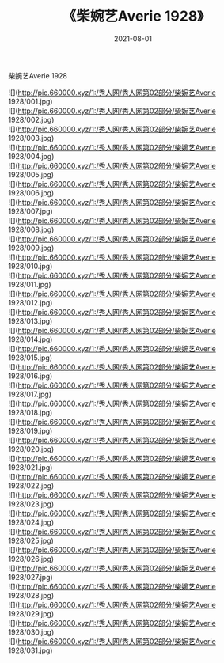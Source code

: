 ﻿---
layout: post
title:  《柴婉艺Averie 1928》
date:   2021-08-01
img: http://pic.660000.xyz/1:/秀人网/秀人网第02部分/柴婉艺Averie 1928/000.jpg
categories: [美女, 清纯, 唯美]
---

柴婉艺Averie 1928

  ![](http://pic.660000.xyz/1:/秀人网/秀人网第02部分/柴婉艺Averie 1928/001.jpg) <br> ![](http://pic.660000.xyz/1:/秀人网/秀人网第02部分/柴婉艺Averie 1928/002.jpg) <br> ![](http://pic.660000.xyz/1:/秀人网/秀人网第02部分/柴婉艺Averie 1928/003.jpg) <br> ![](http://pic.660000.xyz/1:/秀人网/秀人网第02部分/柴婉艺Averie 1928/004.jpg) <br> ![](http://pic.660000.xyz/1:/秀人网/秀人网第02部分/柴婉艺Averie 1928/005.jpg) <br> ![](http://pic.660000.xyz/1:/秀人网/秀人网第02部分/柴婉艺Averie 1928/006.jpg) <br> ![](http://pic.660000.xyz/1:/秀人网/秀人网第02部分/柴婉艺Averie 1928/007.jpg) <br> ![](http://pic.660000.xyz/1:/秀人网/秀人网第02部分/柴婉艺Averie 1928/008.jpg) <br> ![](http://pic.660000.xyz/1:/秀人网/秀人网第02部分/柴婉艺Averie 1928/009.jpg) <br> ![](http://pic.660000.xyz/1:/秀人网/秀人网第02部分/柴婉艺Averie 1928/010.jpg) <br> ![](http://pic.660000.xyz/1:/秀人网/秀人网第02部分/柴婉艺Averie 1928/011.jpg) <br> ![](http://pic.660000.xyz/1:/秀人网/秀人网第02部分/柴婉艺Averie 1928/012.jpg) <br> ![](http://pic.660000.xyz/1:/秀人网/秀人网第02部分/柴婉艺Averie 1928/013.jpg) <br> ![](http://pic.660000.xyz/1:/秀人网/秀人网第02部分/柴婉艺Averie 1928/014.jpg) <br> ![](http://pic.660000.xyz/1:/秀人网/秀人网第02部分/柴婉艺Averie 1928/015.jpg) <br> ![](http://pic.660000.xyz/1:/秀人网/秀人网第02部分/柴婉艺Averie 1928/016.jpg) <br> ![](http://pic.660000.xyz/1:/秀人网/秀人网第02部分/柴婉艺Averie 1928/017.jpg) <br> ![](http://pic.660000.xyz/1:/秀人网/秀人网第02部分/柴婉艺Averie 1928/018.jpg) <br> ![](http://pic.660000.xyz/1:/秀人网/秀人网第02部分/柴婉艺Averie 1928/019.jpg) <br> ![](http://pic.660000.xyz/1:/秀人网/秀人网第02部分/柴婉艺Averie 1928/020.jpg) <br> ![](http://pic.660000.xyz/1:/秀人网/秀人网第02部分/柴婉艺Averie 1928/021.jpg) <br> ![](http://pic.660000.xyz/1:/秀人网/秀人网第02部分/柴婉艺Averie 1928/022.jpg) <br> ![](http://pic.660000.xyz/1:/秀人网/秀人网第02部分/柴婉艺Averie 1928/023.jpg) <br> ![](http://pic.660000.xyz/1:/秀人网/秀人网第02部分/柴婉艺Averie 1928/024.jpg) <br> ![](http://pic.660000.xyz/1:/秀人网/秀人网第02部分/柴婉艺Averie 1928/025.jpg) <br> ![](http://pic.660000.xyz/1:/秀人网/秀人网第02部分/柴婉艺Averie 1928/026.jpg) <br> ![](http://pic.660000.xyz/1:/秀人网/秀人网第02部分/柴婉艺Averie 1928/027.jpg) <br> ![](http://pic.660000.xyz/1:/秀人网/秀人网第02部分/柴婉艺Averie 1928/028.jpg) <br> ![](http://pic.660000.xyz/1:/秀人网/秀人网第02部分/柴婉艺Averie 1928/029.jpg) <br> ![](http://pic.660000.xyz/1:/秀人网/秀人网第02部分/柴婉艺Averie 1928/030.jpg) <br> ![](http://pic.660000.xyz/1:/秀人网/秀人网第02部分/柴婉艺Averie 1928/031.jpg) <br>